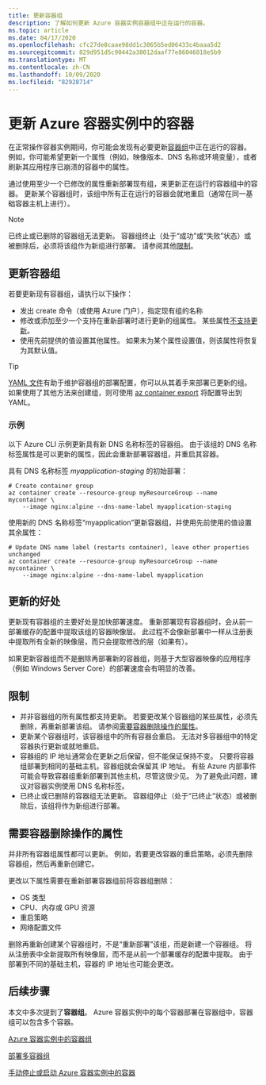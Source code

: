 ```yaml
---
title: 更新容器组
description: 了解如何更新 Azure 容器实例容器组中正在运行的容器。
ms.topic: article
ms.date: 04/17/2020
ms.openlocfilehash: cfc27de8caae98dd1c3065b5ed06433c4baaa5d2
ms.sourcegitcommit: 829d951d5c90442a38012daaf77e86046018e5b9
ms.translationtype: MT
ms.contentlocale: zh-CN
ms.lasthandoff: 10/09/2020
ms.locfileid: "82928714"
---
```

# <a name="update-containers-in-azure-container-instances"></a>更新 Azure 容器实例中的容器

在正常操作容器实例期间，你可能会发现有必要更新[容器组](./container-instances-container-groups.md)中正在运行的容器。 例如，你可能希望更新一个属性（例如，映像版本、DNS 名称或环境变量），或者刷新其应用程序已崩溃的容器中的属性。

通过使用至少一个已修改的属性重新部署现有组，来更新正在运行的容器组中的容器。 更新某个容器组时，该组中所有正在运行的容器会就地重启（通常在同一基础容器主机上进行）。

> [!NOTE]
> 已终止或已删除的容器组无法更新。 容器组终止（处于“成功”或“失败”状态）或被删除后，必须将该组作为新组进行部署。 请参阅其他[限制](#limitations)。

## <a name="update-a-container-group"></a>更新容器组

若要更新现有容器组，请执行以下操作：

* 发出 create 命令（或使用 Azure 门户），指定现有组的名称 
* 修改或添加至少一个支持在重新部署时进行更新的组属性。 某些属性[不支持更新](#properties-that-require-container-delete)。
* 使用先前提供的值设置其他属性。 如果未为某个属性设置值，则该属性将恢复为其默认值。

> [!TIP]
> [YAML 文件](./container-instances-container-groups.md#deployment)有助于维护容器组的部署配置，你可以从其着手来部署已更新的组。 如果使用了其他方法来创建组，则可使用 [az container export][az-container-export] 将配置导出到 YAML。 

### <a name="example"></a>示例

以下 Azure CLI 示例更新具有新 DNS 名称标签的容器组。 由于该组的 DNS 名称标签属性是可以更新的属性，因此会重新部署容器组，并重启其容器。

具有 DNS 名称标签 *myapplication-staging* 的初始部署：

```azurecli-interactive
# Create container group
az container create --resource-group myResourceGroup --name mycontainer \
    --image nginx:alpine --dns-name-label myapplication-staging
```

使用新的 DNS 名称标签“myapplication”更新容器组，并使用先前使用的值设置其余属性：

```azurecli-interactive
# Update DNS name label (restarts container), leave other properties unchanged
az container create --resource-group myResourceGroup --name mycontainer \
    --image nginx:alpine --dns-name-label myapplication
```

## <a name="update-benefits"></a>更新的好处

更新现有容器组的主要好处是加快部署速度。 重新部署现有容器组时，会从前一部署缓存的配置中提取该组的容器映像层。 此过程不会像新部署中一样从注册表中提取所有全新的映像层，而只会提取修改的层（如果有）。

如果更新容器组而不是删除再部署新的容器组，则基于大型容器映像的应用程序（例如 Windows Server Core）的部署速度会有明显的改善。

## <a name="limitations"></a>限制

* 并非容器组的所有属性都支持更新。 若要更改某个容器组的某些属性，必须先删除，再重新部署该组。 请参阅[需要容器删除操作的属性](#properties-that-require-container-delete)。
* 更新某个容器组时，该容器组中的所有容器会重启。 无法对多容器组中的特定容器执行更新或就地重启。
* 容器组的 IP 地址通常会在更新之后保留，但不能保证保持不变。 只要将容器组部署到相同的基础主机，容器组就会保留其 IP 地址。 有些 Azure 内部事件可能会导致容器组重新部署到其他主机，尽管这很少见。 为了避免此问题，建议对容器实例使用 DNS 名称标签。
* 已终止或已删除的容器组无法更新。 容器组停止（处于“已终止”状态）或被删除后，该组将作为新组进行部署。

## <a name="properties-that-require-container-delete"></a>需要容器删除操作的属性

并非所有容器组属性都可以更新。 例如，若要更改容器的重启策略，必须先删除容器组，然后再重新创建它。

更改以下属性需要在重新部署容器组前将容器组删除：

* OS 类型
* CPU、内存或 GPU 资源
* 重启策略
* 网络配置文件

删除再重新创建某个容器组时，不是“重新部署”该组，而是新建一个容器组。 将从注册表中全新提取所有映像层，而不是从前一个部署缓存的配置中提取。 由于部署到不同的基础主机，容器的 IP 地址也可能会更改。

## <a name="next-steps"></a>后续步骤

本文中多次提到了**容器组**。 Azure 容器实例中的每个容器部署在容器组中，容器组可以包含多个容器。

[Azure 容器实例中的容器组](./container-instances-container-groups.md)

[部署多容器组](container-instances-multi-container-group.md)

[手动停止或启动 Azure 容器实例中的容器](container-instances-stop-start.md)

<!-- LINKS - External -->

<!-- LINKS - Internal -->
[az-container-create]: /cli/azure/container?view=azure-cli-latest#az-container-create
[azure-cli-install]: /cli/azure/install-azure-cli
[az-container-export]: /cli/azure/container#az-container-export
